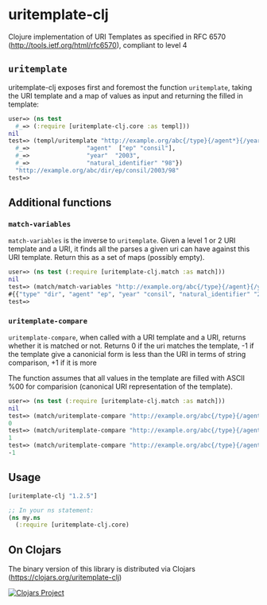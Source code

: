 uritemplate-clj
===============

Clojure implementation of URI Templates as specified in RFC 6570 (http://tools.ietf.org/html/rfc6570), compliant to level 4

## `uritemplate`
uritemplate-clj exposes first and foremost the function `uritemplate`, taking the URI template and a map of values as input and returning the filled in template:

```clojure
user=> (ns test
  #_=> (:require [uritemplate-clj.core :as templ]))
nil
test=> (templ/uritemplate "http://example.org/abc{/type}{/agent*}{/year}{/natural_identifier,version,language}" {"type" "dir", 
  #_=>                "agent"  ["ep" "consil"], 
  #_=>                "year"  "2003",
  #_=>                "natural_identifier" "98"})
  "http://example.org/abc/dir/ep/consil/2003/98"
test=> 
```

## Additional functions
### `match-variables`
`match-variables` is the inverse to `uritemplate`. Given a level 1 or 2 URI template and a URI, it finds all the parses a given uri can have against this URI template. Return this as a set of maps (possibly empty).

```clojure
user=> (ns test (:require [uritemplate-clj.match :as match]))
nil
test=> (match/match-variables "http://example.org/abc{/type}{/agent}{/year}{/natural_identifier,version,language}" "http://example.org/abc/dir/ep/consil/2003/98")
#{{"type" "dir", "agent" "ep", "year" "consil", "natural_identifier" "2003", "version" "98"}}
test=> 
```


### `uritemplate-compare`
`uritemplate-compare`, when called with a URI template and a URI, returns whether it is matched or not. Returns 0 if the uri matches the template, -1 if the template give a
canonicial form is less than the URI in terms of string comparison, +1
if it is more

The function assumes that all values in the template are filled with ASCII %00 for comparision (canonical URI representation of the template).

```clojure
user=> (ns test (:require [uritemplate-clj.match :as match]))
nil
test=> (match/uritemplate-compare "http://example.org/abc{/type}{/agent}{/year}{/natural_identifier,version,language}" "http://example.org/abc/dir/ep/consil/2003/98")
0
test=> (match/uritemplate-compare "http://example.org/abc{/type}{/agent}{/year}{/natural_identifier,version,language}" "http://example.org/abcd/dir/ep/consil/2003/98")
1
test=> (match/uritemplate-compare "http://example.org/abc{/type}{/agent}{/year}{/natural_identifier,version,language}" "http://example.org/abb/dir/ep/consil/2003/98")
-1
```


## Usage

```clojure
[uritemplate-clj "1.2.5"]

;; In your ns statement:
(ns my.ns
  (:require [uritemplate-clj.core)
```
## On Clojars
The binary version of this library is distributed via Clojars (https://clojars.org/uritemplate-clj)

[![Clojars Project](https://img.shields.io/clojars/v/uritemplate-clj.svg)](https://clojars.org/uritemplate-clj)
